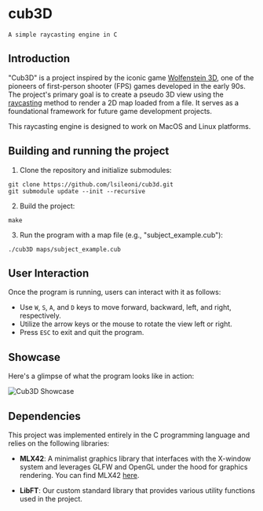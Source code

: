 # cub3D

	A simple raycasting engine in C

## Introduction

"Cub3D" is a project inspired by the iconic game [Wolfenstein 3D](https://en.wikipedia.org/wiki/Wolfenstein_3D), one of the pioneers of first-person shooter (FPS) games developed in the early 90s. The project's primary goal is to create a pseudo 3D view using the [raycasting](https://en.wikipedia.org/wiki/Ray_casting#:~:text=Ray%20casting%20is%20the%20most,scenes%20to%20two%2Ddimensional%20images.) method to render a 2D map loaded from a file. It serves as a foundational framework for future game development projects.

This raycasting engine is designed to work on MacOS and Linux platforms.

## Building and running the project

1. Clone the repository and initialize submodules:
```
git clone https://github.com/lsileoni/cub3d.git
git submodule update --init --recursive
```

2. Build the project:
```
make
```

3. Run the program with a map file (e.g., "subject_example.cub"):
```
./cub3D maps/subject_example.cub
```

## User Interaction

Once the program is running, users can interact with it as follows:

- Use `W`, `S`, `A`, and `D` keys to move forward, backward, left, and right, respectively.
- Utilize the arrow keys or the mouse to rotate the view left or right.
- Press `ESC` to exit and quit the program.

## Showcase

Here's a glimpse of what the program looks like in action:

![Cub3D Showcase](./.showfile/show3.gif)

## Dependencies

This project was implemented entirely in the C programming language and relies on the following libraries:

- **MLX42**: A minimalist graphics library that interfaces with the X-window system and leverages GLFW and OpenGL under the hood for graphics rendering. You can find MLX42 [here](https://github.com/codam-coding-college/MLX42).

- **LibFT**: Our custom standard library that provides various utility functions used in the project.
